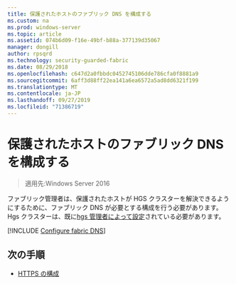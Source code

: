 ```yaml
---
title: 保護されたホストのファブリック DNS を構成する
ms.custom: na
ms.prod: windows-server
ms.topic: article
ms.assetid: 074b6d09-f16e-49bf-b88a-377139d35067
manager: dongill
author: rpsqrd
ms.technology: security-guarded-fabric
ms.date: 08/29/2018
ms.openlocfilehash: c647d2a0fbbdc0452745106dde786cfa0f8881a9
ms.sourcegitcommit: 6aff3d88ff22ea141a6ea6572a5ad8dd6321f199
ms.translationtype: MT
ms.contentlocale: ja-JP
ms.lasthandoff: 09/27/2019
ms.locfileid: "71386719"
---
```

# <a name="configure-the-fabric-dns-for-guarded-hosts"></a>保護されたホストのファブリック DNS を構成する

>適用先:Windows Server 2016

ファブリック管理者は、保護されたホストが HGS クラスターを解決できるようにするために、ファブリック DNS が必要とする構成を行う必要があります。 Hgs クラスターは、既に[hgs 管理者によって設定](/WindowsServerDocs/virtualization/guarded-fabric-shielded-vm/guarded-fabric-setting-up-the-host-guardian-service-hgs.md)されている必要があります。

[!INCLUDE [Configure fabric DNS](../../../includes/guarded-fabric-configure-fabric-dns.md)] 


## <a name="next-step"></a>次の手順

- [HTTPS の構成](guarded-fabric-configure-hgs-https.md)
